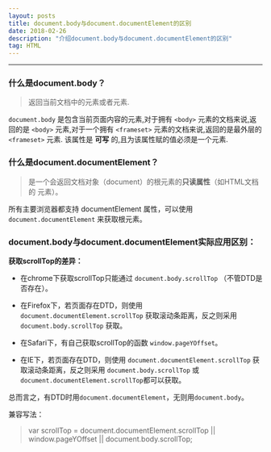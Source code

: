```yaml
---
layout: posts
title: document.body与document.documentElement的区别
date: 2018-02-26
description: "介绍document.body与document.documentElement的区别"
tag: HTML
---
```


***

### **什么是document.body？**

> 返回当前文档中的<body>元素或者<frameset>元素.

`document.body` 是包含当前页面内容的元素,对于拥有 `<body>` 元素的文档来说,返回的是 `<body>` 元素,对于一个拥有 `<frameset>` 元素的文档来说,返回的是最外层的 `<frameset>` 元素.
该属性是 **可写** 的,且为该属性赋的值必须是一个<body>元素.

### **什么是document.documentElement？**
> 是一个会返回文档对象（document）的根元素的**只读属性**（如HTML文档的 <html> 元素）。

所有主要浏览器都支持 documentElement 属性，可以使用 `document.documentElement` 来获取根元素。

### **document.body与document.documentElement实际应用区别：**

**获取scrollTop的差异：**

* 在chrome下获取scrollTop只能通过 `document.body.scrollTop` （不管DTD是否存在）。

* 在Firefox下，若页面存在DTD，则使用 `document.documentElement.scrollTop` 获取滚动条距离，反之则采用 `document.body.scrollTop` 获取。

* 在Safari下，有自己获取scrollTop的函数 `window.pageYOffset`。

* 在IE下，若页面存在DTD，则使用 `document.documentElement.scrollTop` 获取滚动条距离，反之则采用 `document.body.scrollTop` 或 `document.documentElement.scrollTop`都可以获取。

总而言之，有DTD时用`document.documentElement`，无则用`document.body`。

兼容写法：
> var scrollTop = document.documentElement.scrollTop || window.pageYOffset || document.body.scrollTop;

